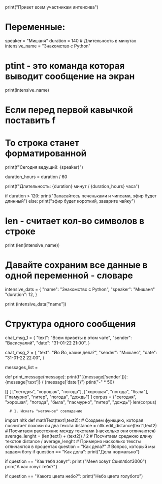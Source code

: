 print("Привет всем участникам интенсива")
#
# Переменные:
speaker = "Мишаня"
duration = 140 # Длительность в минутах
intensive_name = "Знакомство с Python"
# ptint - это команда которая выводит сообщение на экран
print(intensive_name)
# Если перед первой кавычкой поставить f
# То строка станет форматированной
print(f"Сегодня ведущий: {speaker}")

duration_hours = duration / 60

print(f"Длительность: {duration} минут / {duration_hours} часа")

if duration > 120:
  print("Запасайтесь печеньками и чипсами, эфир будет длинный")
else:
  print("эфир будет короткий, заварите чайку")
  
  # len - считает кол-во символов в строке
  print (len(intensive_name))
  
  # Давайте сохраним все данные в одной переменной - словаре
  intensive_dats = {
  "name": "Знакомство с Python",
  "speaker": "Мишаня"
  "duration": 12,
  }
  
  print (intensive_data["name"])
  
  
  
  
  # Структура одного сообщения
  chat_msg_1 = {
  "text": "Всем приветы в этом чате",
  "sender": "Васисуалий",
  "date": "31-01-22 21:00",
  }
  
   chat_msg_2 = {
  "text": "Йо Йо, какие дела?",
  "sender": "Мишаня",
  "date": "31-01-22 22:00",
  }
  
  messages_list = 
  
  def print_message(message):
  print(f"[{message['sender']}]: {message['text']} / {message['date']}")
  ptint("-" * 50)
  
  
  
  [] [
      ["сегодня", "хорошая", "погода"],
      ["хорошая", "погода", "была"],
      ["памурно", "питер", "погода", "дождь"]
      ]
      corpus = {"сегодня", "хорошая", "погода", "была", "пасмурно", "питер", "дождь"}
      len(corpus)
      
      
      
      # 1. Искать "неточное" совпадение
import nltk
def mathText(text1,text2): # Создаем функцию, которая посчитает похожи ли два текста
  distance = ntlk.edit_distance(text1,text2) # Посчитаем расстояние между текстами (насколько они отличаются)
  average_lenght = (len(text1) + (text2)) / 2 # Посчитаем среднюю длину текстов
  distance / average_lenght # Примерно насколько тексты отличаются в процентах
question = "Как дела?" # Вопрос, который мы задаем боту
if question == "Как дела":
  print("Дела нормально")

if question == "Как тебя зовут":
   print ("Меня зовут Скиллбот3000")
  prin("А как зовут тебя?")

if question == "Какого цвета небо?":
   print("Небо цвета голубого")
   







      
  
  
  
  
  
  
  
  
  
  
  
  
  
  
   

